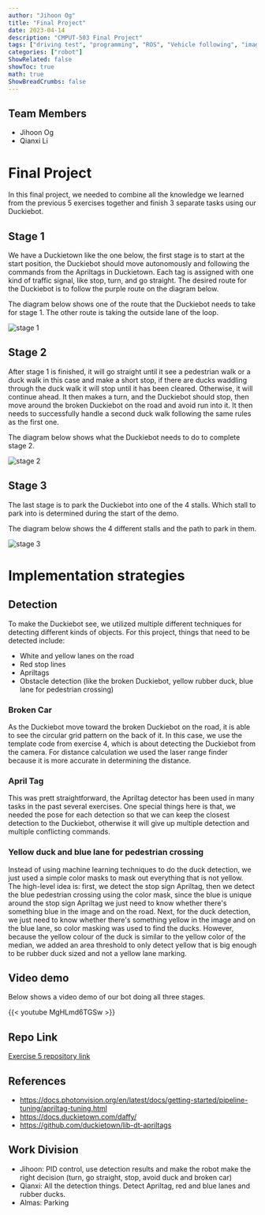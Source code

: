 ```yaml
---
author: "Jihoon Og"
title: "Final Project"
date: 2023-04-14
description: "CMPUT-503 Final Project"
tags: ["driving test", "programming", "ROS", "Vehicle following", "image recognition", "apriltag"]
categories: ["robot"]
ShowRelated: false
showToc: true
math: true
ShowBreadCrumbs: false
---
```


## Team Members

* Jihoon Og
* Qianxi Li

# Final Project

In this final project, we needed to combine all the knowledge we learned from the previous 5 exercises together and finish 3 separate tasks using our Duckiebot.

## Stage 1

We have a Duckietown like the one below, the first stage is to start at the start position, the Duckiebot should move autonomously and following the commands from the Apriltags in Duckietown. Each tag is assigned with one kind of traffic signal, like stop, turn, and go straight. The desired route for the Duckiebot is to follow the purple route on the diagram below.

The diagram below shows one of the route that the Duckiebot needs to take for stage 1. The other route is taking the outside lane of the loop.

![stage 1](/uploads/stage_1.png)

## Stage 2

After stage 1 is finished, it will go straight until it see a pedestrian walk or a duck walk in this case and make a short stop, if there are ducks waddling through the duck walk it will stop until it has been cleared. Otherwise, it will continue ahead. It then makes a turn, and the Duckiebot should stop, then move around the broken Duckiebot on the road and avoid run into it. It then needs to successfully handle a second duck walk following the same rules as the first one.

The diagram below shows what the Duckiebot needs to do to complete stage 2.

![stage 2](/uploads/stage_2.png)

## Stage 3

The last stage is to park the Duckiebot into one of the 4 stalls. Which stall to park into is determined during the start of the demo.

The diagram below shows the 4 different stalls and the path to park in them.

![stage 3](/uploads/stage_3.png)

# Implementation strategies

## Detection

To make the Duckiebot see, we utilized multiple different techniques for detecting different kinds of objects.
For this project, things that need to be detected include:

* White and yellow lanes on the road
* Red stop lines
* Apriltags
* Obstacle detection (like the broken Duckiebot, yellow rubber duck, blue lane for pedestrian crossing)

### Broken Car

As the Duckiebot move toward the broken Duckiebot on the road, it is able to see the circular grid pattern on the back of it. In this case, we use the template code from exercise 4, which is about detecting the Duckiebot from the camera. For distance calculation we used the laser range finder because it is more accurate in determining the distance.

### April Tag

This was prett straightforward, the Apriltag detector has been used in many tasks in the past several exercises. One special things here is that, we needed the pose for each detection so that we can keep the closest detection to the Duckiebot, otherwise it will give up multiple detection and multiple conflicting commands.

### Yellow duck and blue lane for pedestrian crossing

Instead of using machine learning techniques to do the duck detection, we just used a simple color masks to mask out everything that is not yellow. The high-level idea is: first, we detect the stop sign Apriltag, then we detect the blue pedestrian crossing using the color mask, since the blue is unique around the stop sign Apriltag we just need to know whether there's something blue in the image and on the road. Next, for the duck detection, we just need to know whether there's something yellow in the image and on the blue lane, so color masking was used to find the ducks. However, because the yellow colour of the duck is similar to the yellow color of the median, we added an area threshold to only detect yellow that is big enough to be rubber duck sized and not a yellow lane marking.

## Video demo

Below shows a video demo of our bot doing all three stages.

{{< youtube MgHLmd6TGSw >}}

## Repo Link

[Exercise 5 repository link](https://github.com/jihoonog/CMPUT-503-Final-Project)

## References

- https://docs.photonvision.org/en/latest/docs/getting-started/pipeline-tuning/apriltag-tuning.html
- https://docs.duckietown.com/daffy/
- https://github.com/duckietown/lib-dt-apriltags

## Work Division

- Jihoon: PID control, use detection results and make the robot make the right decision (turn, go straight, stop, avoid duck and broken car)
- Qianxi: All the detection things. Detect Apriltag, red and blue lanes and rubber ducks.
- Almas: Parking